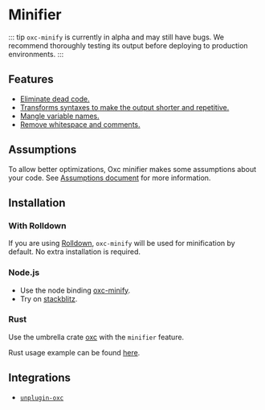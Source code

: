 # Minifier

::: tip
`oxc-minify` is currently in alpha and may still have bugs.
We recommend thoroughly testing its output before deploying to production environments.
:::

## Features

- [Eliminate dead code.](./minifier/dead-code-elimination)
- [Transforms syntaxes to make the output shorter and repetitive.](./minifier/syntax-normalization)
- [Mangle variable names.](./minifier/mangling)
- [Remove whitespace and comments.](./minifier/whitespace-stripping)

## Assumptions

To allow better optimizations, Oxc minifier makes some assumptions about your code. See [Assumptions document](https://github.com/oxc-project/oxc/blob/main/crates/oxc_minifier/docs/ASSUMPTIONS.md) for more information.

## Installation

### With Rolldown

If you are using [Rolldown][url-rolldown], `oxc-minify` will be used for minification by default. No extra installation is required.

### Node.js

- Use the node binding [oxc-minify][url-oxc-minify-npm].
- Try on [stackblitz](https://stackblitz.com/edit/oxc-minify).

### Rust

Use the umbrella crate [oxc][url-oxc-crate] with the `minifier` feature.

Rust usage example can be found [here](https://github.com/oxc-project/oxc/blob/main/crates/oxc_minifier/examples/minifier.rs).

## Integrations

- [`unplugin-oxc`](https://github.com/unplugin/unplugin-oxc)

<!-- Links -->

[url-oxc-crate]: https://docs.rs/oxc
[url-oxc-minify-npm]: https://www.npmjs.com/package/oxc-minify
[url-rolldown]: https://rolldown.rs
